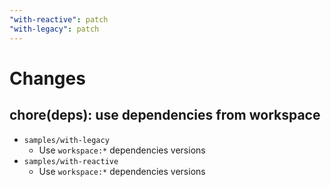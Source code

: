 ```yaml
---
"with-reactive": patch
"with-legacy": patch
---
```


# Changes

## chore(deps): use dependencies from workspace

- `samples/with-legacy`
  - Use `workspace:*` dependencies versions
- `samples/with-reactive`
  - Use `workspace:*` dependencies versions
